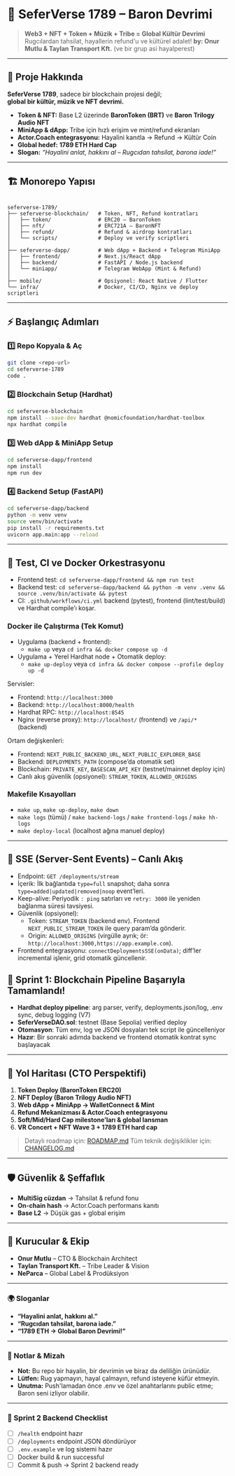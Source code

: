 # 🌌 SeferVerse 1789 – Baron Devrimi

> **Web3 + NFT + Token + Müzik + Tribe = Global Kültür Devrimi**  
> Rugcılardan tahsilat, hayallerin refund'u ve kültürel adalet!
> **by: Onur Mutlu & Taylan Transport Kft.** (ve bir grup asi hayalperest)

---

## 🚀 Proje Hakkında

**SeferVerse 1789**, sadece bir blockchain projesi değil;  
**global bir kültür, müzik ve NFT devrimi.**

- **Token & NFT:** Base L2 üzerinde **BaronToken (BRT)** ve **Baron Trilogy Audio NFT**
- **MiniApp & dApp:** Tribe için hızlı erişim ve mint/refund ekranları
- **Actor.Coach entegrasyonu:** Hayalini kanıtla → Refund → Kültür Coin
- **Global hedef:** **1789 ETH Hard Cap**
- **Slogan:** *“Hayalini anlat, hakkını al – Rugcıdan tahsilat, barona iade!”*

---

## 🏗 Monorepo Yapısı

```

seferverse-1789/
├── seferverse-blockchain/   # Token, NFT, Refund kontratları
│   ├── token/               # ERC20 – BaronToken
│   ├── nft/                 # ERC721A – BaronNFT
│   ├── refund/              # Refund & airdrop kontratları
│   └── scripts/             # Deploy ve verify scriptleri
│
├── seferverse-dapp/         # Web dApp + Backend + Telegram MiniApp
│   ├── frontend/            # Next.js/React dApp
│   ├── backend/             # FastAPI / Node.js backend
│   └── miniapp/             # Telegram WebApp (Mint & Refund)
│
├── mobile/                  # Opsiyonel: React Native / Flutter
└── infra/                   # Docker, CI/CD, Nginx ve deploy scriptleri

````

---

## ⚡ Başlangıç Adımları

### 1️⃣ Repo Kopyala & Aç

```bash
git clone <repo-url>
cd seferverse-1789
code .
````

### 2️⃣ Blockchain Setup (Hardhat)

```bash
cd seferverse-blockchain
npm install --save-dev hardhat @nomicfoundation/hardhat-toolbox
npx hardhat compile
```

### 3️⃣ Web dApp & MiniApp Setup

```bash
cd seferverse-dapp/frontend
npm install
npm run dev
```

### 4️⃣ Backend Setup (FastAPI)

```bash
cd seferverse-dapp/backend
python -m venv venv
source venv/bin/activate
pip install -r requirements.txt
uvicorn app.main:app --reload
```

---

## 🧪 Test, CI ve Docker Orkestrasyonu

- Frontend test: `cd seferverse-dapp/frontend && npm run test`
- Backend test: `cd seferverse-dapp/backend && python -m venv .venv && source .venv/bin/activate && pytest`
- CI: `.github/workflows/ci.yml` backend (pytest), frontend (lint/test/build) ve Hardhat compile’ı koşar.

### Docker ile Çalıştırma (Tek Komut)

- Uygulama (backend + frontend):
  - `make up` veya `cd infra && docker compose up -d`
- Uygulama + Yerel Hardhat node + Otomatik deploy:
  - `make up-deploy` veya `cd infra && docker compose --profile deploy up -d`

Servisler:
- Frontend: `http://localhost:3000`
- Backend: `http://localhost:8000/health`
- Hardhat RPC: `http://localhost:8545`
 - Nginx (reverse proxy): `http://localhost/` (frontend) ve `/api/*` (backend)

Ortam değişkenleri:
- Frontend: `NEXT_PUBLIC_BACKEND_URL`, `NEXT_PUBLIC_EXPLORER_BASE`
- Backend: `DEPLOYMENTS_PATH` (compose’da otomatik set)
- Blockchain: `PRIVATE_KEY`, `BASESCAN_API_KEY` (testnet/mainnet deploy için)
 - Canlı akış güvenlik (opsiyonel): `STREAM_TOKEN`, `ALLOWED_ORIGINS`

### Makefile Kısayolları
- `make up`, `make up-deploy`, `make down`
- `make logs` (tümü) / `make backend-logs` / `make frontend-logs` / `make hh-logs`
- `make deploy-local` (localhost ağına manuel deploy)

---

## 🔴 SSE (Server-Sent Events) – Canlı Akış

- Endpoint: `GET /deployments/stream`
- İçerik: İlk bağlantıda `type=full` snapshot; daha sonra `type=added|updated|removed|noop` event’leri.
- Keep-alive: Periyodik `: ping` satırları ve `retry: 3000` ile yeniden bağlanma süresi tavsiyesi.
- Güvenlik (opsiyonel):
  - Token: `STREAM_TOKEN` (backend env). Frontend `NEXT_PUBLIC_STREAM_TOKEN` ile query param’da gönderir.
  - Origin: `ALLOWED_ORIGINS` (virgülle ayrık; ör: `http://localhost:3000,https://app.example.com`).
- Frontend entegrasyonu: `connectDeploymentsSSE(onData)`; diff’ler incremental işlenir, grid otomatik güncellenir.


## 🏁 **Sprint 1: Blockchain Pipeline Başarıyla Tamamlandı!**

* **Hardhat deploy pipeline**: arg parser, verify, deployments.json/log, .env sync, debug logging (V7)
* **SeferVerseDAO.sol**: testnet (Base Sepolia) verified deploy
* **Otomasyon**: Tüm env, log ve JSON dosyaları tek script ile güncelleniyor
* **Hazır**: Bir sonraki adımda backend ve frontend otomatik kontrat sync başlayacak

---

## 🎯 Yol Haritası (CTO Perspektifi)

1. **Token Deploy (BaronToken ERC20)**
2. **NFT Deploy (Baron Trilogy Audio NFT)**
3. **Web dApp + MiniApp → WalletConnect & Mint**
4. **Refund Mekanizması & Actor.Coach entegrasyonu**
5. **Soft/Mid/Hard Cap milestone’ları & global lansman**
6. **VR Concert + NFT Wave 3 + 1789 ETH hard cap**

> Detaylı roadmap için: [ROADMAP.md](./ROADMAP.md)
> Tüm teknik değişiklikler için: [CHANGELOG.md](./CHANGELOG.md)

---

## 🛡 Güvenlik & Şeffaflık

* **MultiSig cüzdan** → Tahsilat & refund fonu
* **On-chain hash** → Actor.Coach performans kanıtı
* **Base L2** → Düşük gas + global erişim

---

## 👑 Kurucular & Ekip

* **Onur Mutlu** – CTO & Blockchain Architect
* **Taylan Transport Kft.** – Tribe Leader & Vision
* **NeParca** – Global Label & Prodüksiyon

---

### 🌍 Sloganlar

* **“Hayalini anlat, hakkını al.”**
* **“Rugcıdan tahsilat, barona iade.”**
* **“1789 ETH → Global Baron Devrimi!”**

---

### 🦾 Notlar & Mizah

* **Not:** Bu repo bir hayalin, bir devrimin ve biraz da deliliğin ürünüdür.
* **Lütfen:** Rug yapmayın, hayal çalmayın, refund isteyene küfür etmeyin.
* **Unutma:** Push'lamadan önce .env ve özel anahtarlarını public etme; Baron seni izliyor olabilir.

---

### 🏁 Sprint 2 Backend Checklist

- [ ] `/health` endpoint hazır
- [ ] `/deployments` endpoint JSON döndürüyor
- [ ] `.env.example` ve log sistemi hazır
- [ ] Docker build & run successful
- [ ] Commit & push → Sprint 2 backend ready
